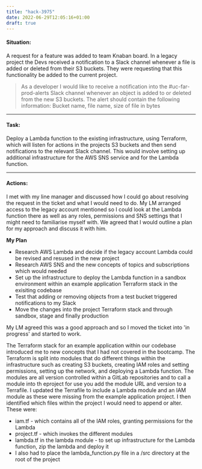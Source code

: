 ```yaml
---
title: "hack-3975"
date: 2022-06-29T12:05:16+01:00
draft: true
---
```


#### Situation:

A request for a feature was added to team Knaban board. In a legacy project the Devs received a notification to a Slack channel whenever a file is added
or deleted from their S3 buckets. They were requesting that this functionality be added to the current project.

> As a developer I would like to receive a notification into the #uc-far-prod-alerts Slack channel whenever an object is added to or deleted from the new
S3 buckets. The alert should contain the following information: Bucket name, file name, size of file in bytes

---

#### Task:

Deploy a Lambda function to the existing infrastructure, using Terraform, which will listen for actions in the projects S3 buckets and then send notifications 
to the relevant Slack channel. This would involve setting up additional infrastructure for the AWS SNS service and for the Lambda function.

---

#### Actions:

I met with my line manager and discussed how I could go about resolving the request in the ticket and what I would need to do. My LM arranged access to the 
legacy account mentioned so I could look at the Lambda function there as well as any roles, permissions and SNS settings that I might need to familiarise myself
with. We agreed that I would outline a plan for my approach and discuss it with him.

**My Plan**

* Research AWS Lambda and decide if the legacy account Lambda could be revised and resused in the new project
* Research AWS SNS and the new concepts of topics and subscriptions which would needed
* Set up the infrastructure to deploy the Lambda function in a sandbox environment within an example application Terraform stack in the exisiting codebase
* Test that adding or removing objects from a test bucket triggered notifications to my Slack
* Move the changes into the project Terraform stack and through sandbox, stage and finally production

My LM agreed this was a good approach and so I moved the ticket into 'in progress' and started to work.

The Terraform stack for an example application within our codebase introduced me to new concepts that I had not covered in the bootcamp. The Terraform is 
split into modules that do different things within the infrastructure such as creating S3 buckets, creating IAM roles and setting permissions, setting up the 
network, and deploying a Lambda function. The modules are all version controlled within a GitLab repositories and to call a module into th eproject for use
you add the module URL and version to a Terrafile. I updated the Terrafile to include a Lambda module and an IAM module as these were missing from the example
application project. I then identified which files within the project I would need to append or alter. These were:

* iam.tf - which contains all of the IAM roles, granting permissions for the Lambda
* project.tf - which invokes the different modules
* lambda.tf in the lambda module - to set up infrastructure for the Lambda function, zip the lambda and deploy it
* I also had to place the lambda_function.py file in a /src directory at the root of the project



